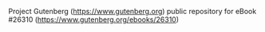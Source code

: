 Project Gutenberg (https://www.gutenberg.org) public repository for eBook #26310 (https://www.gutenberg.org/ebooks/26310)

